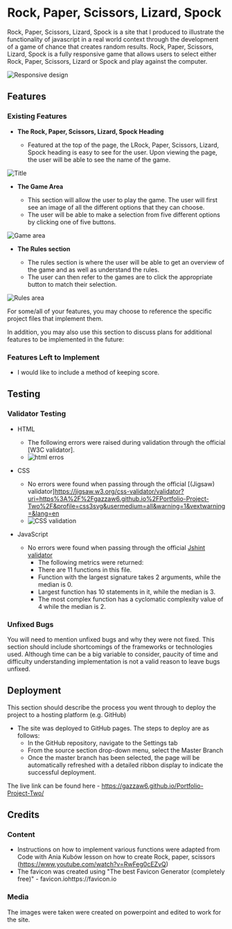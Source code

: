# Rock, Paper, Scissors, Lizard, Spock

Rock, Paper, Scissors, Lizard, Spock is a site that I produced to illustrate the functionality of javascript in a real world context through the development of a game of chance that creates random results. Rock, Paper, Scissors, Lizard, Spock is a fully responsive game that allows users to select either  Rock, Paper, Scissors, Lizard or Spock and play against the computer.

![Responsive design](https://user-images.githubusercontent.com/111531426/206395527-991290c8-edf0-442f-9053-934ab3595e91.png)


## Features 

### Existing Features

- __The Rock, Paper, Scissors, Lizard, Spock Heading__

  - Featured at the top of the page, the LRock, Paper, Scissors, Lizard, Spock heading is easy to see for the user. Upon viewing the page, the user will be able to see the name of the game.

![Title](https://user-images.githubusercontent.com/111531426/206396576-409c8d59-5866-4824-9f2d-f7116f4b5444.png)


- __The Game Area__

  - This section will allow the user to play the game. The user will first see an image of all the different options that they can choose.
  - The user will be able to make a selection from five different options by clicking one of five buttons.

![Game area](https://user-images.githubusercontent.com/111531426/206396211-11871c6a-33b8-4d5a-b0c4-1caabed17c0a.png)


- __The Rules section__

  - The rules section is where the user will be able to get an overview of the game and as well as understand the rules. 
  - The user can then refer to the games are to click the appropriate button to match their selection.

![Rules area](https://user-images.githubusercontent.com/111531426/206396410-6d1b1e62-9269-431a-b11e-3cedcf3150c5.png)



For some/all of your features, you may choose to reference the specific project files that implement them.

In addition, you may also use this section to discuss plans for additional features to be implemented in the future:

### Features Left to Implement

- I would like to include a method of keeping score.

## Testing 

### Validator Testing 

- HTML
    - The following errors were raised during validation through the official [W3C validator].
    - ![html erros](https://user-images.githubusercontent.com/111531426/206406046-612b8130-c972-42af-905c-64d57e792b54.png)

- CSS
    - No errors were found when passing through the official [(Jigsaw) validator]https://jigsaw.w3.org/css-validator/validator?uri=https%3A%2F%2Fgazzaw6.github.io%2FPortfolio-Project-Two%2F&profile=css3svg&usermedium=all&warning=1&vextwarning=&lang=en
    - ![CSS validation](https://user-images.githubusercontent.com/111531426/206559012-720c4d09-60f0-4650-bd03-ca84839a67a1.png)

- JavaScript
    - No errors were found when passing through the official [Jshint validator](https://jshint.com/)
      - The following metrics were returned: 
      - There are 11 functions in this file.
      - Function with the largest signature takes 2 arguments, while the median is 0.
      - Largest function has 10 statements in it, while the median is 3.
      - The most complex function has a cyclomatic complexity value of 4 while the median is 2.

### Unfixed Bugs

You will need to mention unfixed bugs and why they were not fixed. This section should include shortcomings of the frameworks or technologies used. Although time can be a big variable to consider, paucity of time and difficulty understanding implementation is not a valid reason to leave bugs unfixed. 

## Deployment

This section should describe the process you went through to deploy the project to a hosting platform (e.g. GitHub) 

- The site was deployed to GitHub pages. The steps to deploy are as follows: 
  - In the GitHub repository, navigate to the Settings tab 
  - From the source section drop-down menu, select the Master Branch
  - Once the master branch has been selected, the page will be automatically refreshed with a detailed ribbon display to indicate the successful deployment. 

The live link can be found here - https://gazzaw6.github.io/Portfolio-Project-Two/


## Credits 

### Content 

- Instructions on how to implement various functions were adapted from Code with Ania Kubów lesson on how to create Rock, paper, scissors (https://www.youtube.com/watch?v=RwFeg0cEZvQ)
- The favicon was created using "The best Favicon Generator (completely free)" - favicon.iohttps://favicon.io

### Media

The images were taken were created on powerpoint and edited to work for the site.


